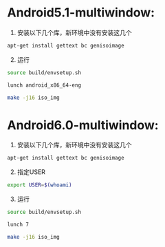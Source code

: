 # Android5.1-multiwindow:

1. 安装以下几个库，新环境中没有安装这几个
```sh
apt-get install gettext bc genisoimage
```

2. 运行
```sh
source build/envsetup.sh

lunch android_x86_64-eng

make -j16 iso_img
```

# Android6.0-multiwindow:

1. 安装以下几个库，新环境中没有安装这几个
```sh
apt-get install gettext bc genisoimage
```

2. 指定USER
```sh
export USER=$(whoami)
```

3. 运行
```sh
source build/envsetup.sh

lunch 7

make -j16 iso_img
```
